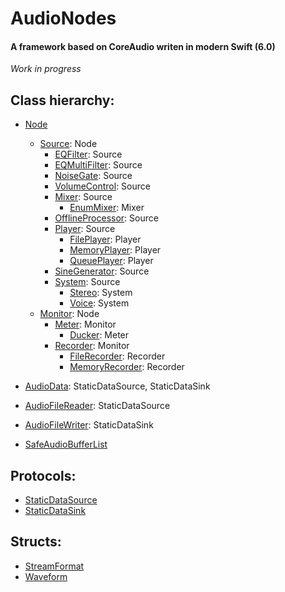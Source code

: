 # AudioNodes
#### A framework based on CoreAudio writen in modern Swift (6.0)

_Work in progress_

## Class hierarchy:

- [Node](AudioNodes/Sources/Source.swift)
  - [Source](AudioNodes/Sources/Source.swift): Node
    - [EQFilter](AudioNodes/Sources/EQFilter.swift): Source
    - [EQMultiFilter](AudioNodes/Sources/EQFilter.swift): Source
    - [NoiseGate](AudioNodes/Sources/NoiseGate.swift): Source
    - [VolumeControl](AudioNodes/Sources/Mixer.swift): Source
    - [Mixer](AudioNodes/Sources/Mixer.swift): Source
      - [EnumMixer](AudioNodes/Sources/Mixer.swift): Mixer
    - [OfflineProcessor](AudioNodes/Sources/OfflineProcessor.swift): Source
    - [Player](AudioNodes/Sources/Player.swift): Source
      - [FilePlayer](AudioNodes/Sources/Player.swift): Player
      - [MemoryPlayer](AudioNodes/Sources/Player.swift): Player
      - [QueuePlayer](AudioNodes/Sources/Player.swift): Player
    - [SineGenerator](AudioNodes/Sources/SineGenerator.swift): Source
    - [System](AudioNodes/Sources/System.swift): Source
      - [Stereo](AudioNodes/Sources/System.swift): System
      - [Voice](AudioNodes/Sources/System.swift): System
  - [Monitor](AudioNodes/Sources/Monitor.swift): Node
    - [Meter](AudioNodes/Sources/Meter.swift): Monitor
      - [Ducker](AudioNodes/Sources/Ducker.swift): Meter
    - [Recorder](AudioNodes/Sources/Recorder.swift): Monitor
      - [FileRecorder](AudioNodes/Sources/Recorder.swift): Recorder
      - [MemoryRecorder](AudioNodes/Sources/Recorder.swift): Recorder

- [AudioData](AudioNodes/Sources/AudioData.swift): StaticDataSource, StaticDataSink
- [AudioFileReader](AudioNodes/Sources/AudioFileReader.swift): StaticDataSource
- [AudioFileWriter](AudioNodes/Sources/AudioFileWriter.swift): StaticDataSink
- [SafeAudioBufferList](AudioNodes/Sources/Utilities.swift)

## Protocols:

- [StaticDataSource](AudioNodes/Sources/AudioData.swift)
- [StaticDataSink](AudioNodes/Sources/AudioData.swift)

## Structs:

- [StreamFormat](AudioNodes/Sources/Source.swift)
- [Waveform](AudioNodes/Sources/Waveform.swift)
